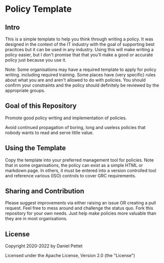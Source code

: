 # Policy Template

Intro
-----

This is a simple template to help you think through writing a policy. It was designed in the context of the IT industry with the goal of supporting best pracitces but it can be used in any industry. Using this will make writing a policy easier, but I don't promise that that you'll make a good or accurate policy just because you use it.

Note: Some organisations may have a required template to apply for policy writing. including required training. Some places have (very specific) rules about what you are and aren't allowed to do with policies. You should confirm your constraints and the policy should definitely be reviewed by the appropriate groups.

Goal of this Repository
----

Promote good policy writing and implementation of policies.

Avoid continued propagation of boring, long and useless policies that nobody wants to read and serve little value.

Using the Template
-----

Copy the template into your preferred management tool for policies.
Note that in some organisations, the policy can exist as a simple HTML or markdown page. In others, it must be entered into a version controlled tool and reference various (ISO) controls to cover GRC requirements.
  
Sharing and Contribution
-----

Please suggest improvements via either raising an issue OR creating a pull request. Feel free to mess around and challenge the status quo. Fork this repository for your own needs. Just help make policies more valuable than they are in most organisations.

License
-----

Copyright 2020-2022 by Daniel Pettet

Licensed under the Apache License, Version 2.0 (the "License")
